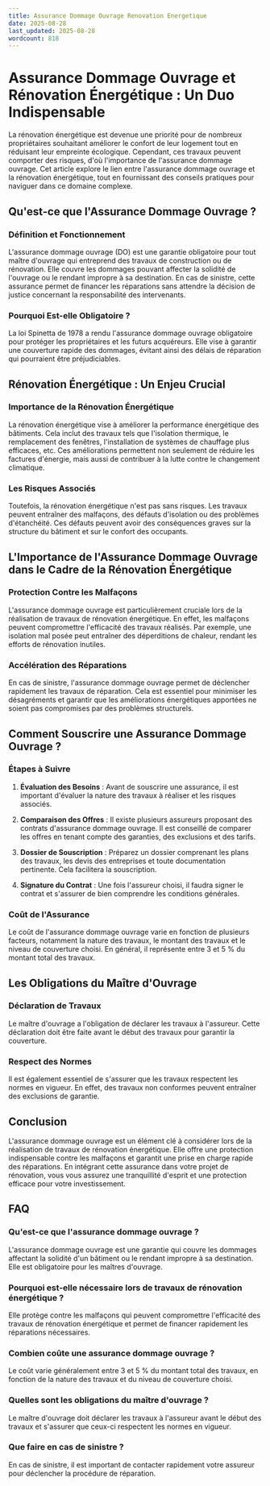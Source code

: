 ```yaml
---
title: Assurance Dommage Ouvrage Renovation Energetique
date: 2025-08-28
last_updated: 2025-08-28
wordcount: 818
---
```


# Assurance Dommage Ouvrage et Rénovation Énergétique : Un Duo Indispensable

La rénovation énergétique est devenue une priorité pour de nombreux propriétaires souhaitant améliorer le confort de leur logement tout en réduisant leur empreinte écologique. Cependant, ces travaux peuvent comporter des risques, d'où l'importance de l'assurance dommage ouvrage. Cet article explore le lien entre l'assurance dommage ouvrage et la rénovation énergétique, tout en fournissant des conseils pratiques pour naviguer dans ce domaine complexe.

## Qu'est-ce que l'Assurance Dommage Ouvrage ?

### Définition et Fonctionnement

L'assurance dommage ouvrage (DO) est une garantie obligatoire pour tout maître d'ouvrage qui entreprend des travaux de construction ou de rénovation. Elle couvre les dommages pouvant affecter la solidité de l'ouvrage ou le rendant impropre à sa destination. En cas de sinistre, cette assurance permet de financer les réparations sans attendre la décision de justice concernant la responsabilité des intervenants.

### Pourquoi Est-elle Obligatoire ?

La loi Spinetta de 1978 a rendu l'assurance dommage ouvrage obligatoire pour protéger les propriétaires et les futurs acquéreurs. Elle vise à garantir une couverture rapide des dommages, évitant ainsi des délais de réparation qui pourraient être préjudiciables.

## Rénovation Énergétique : Un Enjeu Crucial

### Importance de la Rénovation Énergétique

La rénovation énergétique vise à améliorer la performance énergétique des bâtiments. Cela inclut des travaux tels que l'isolation thermique, le remplacement des fenêtres, l'installation de systèmes de chauffage plus efficaces, etc. Ces améliorations permettent non seulement de réduire les factures d'énergie, mais aussi de contribuer à la lutte contre le changement climatique.

### Les Risques Associés

Toutefois, la rénovation énergétique n'est pas sans risques. Les travaux peuvent entraîner des malfaçons, des défauts d'isolation ou des problèmes d'étanchéité. Ces défauts peuvent avoir des conséquences graves sur la structure du bâtiment et sur le confort des occupants.

## L'Importance de l'Assurance Dommage Ouvrage dans le Cadre de la Rénovation Énergétique

### Protection Contre les Malfaçons

L'assurance dommage ouvrage est particulièrement cruciale lors de la réalisation de travaux de rénovation énergétique. En effet, les malfaçons peuvent compromettre l'efficacité des travaux réalisés. Par exemple, une isolation mal posée peut entraîner des déperditions de chaleur, rendant les efforts de rénovation inutiles.

### Accélération des Réparations

En cas de sinistre, l'assurance dommage ouvrage permet de déclencher rapidement les travaux de réparation. Cela est essentiel pour minimiser les désagréments et garantir que les améliorations énergétiques apportées ne soient pas compromises par des problèmes structurels.

## Comment Souscrire une Assurance Dommage Ouvrage ?

### Étapes à Suivre

1. **Évaluation des Besoins** : Avant de souscrire une assurance, il est important d'évaluer la nature des travaux à réaliser et les risques associés.
   
2. **Comparaison des Offres** : Il existe plusieurs assureurs proposant des contrats d'assurance dommage ouvrage. Il est conseillé de comparer les offres en tenant compte des garanties, des exclusions et des tarifs.

3. **Dossier de Souscription** : Préparez un dossier comprenant les plans des travaux, les devis des entreprises et toute documentation pertinente. Cela facilitera la souscription.

4. **Signature du Contrat** : Une fois l'assureur choisi, il faudra signer le contrat et s'assurer de bien comprendre les conditions générales.

### Coût de l'Assurance

Le coût de l'assurance dommage ouvrage varie en fonction de plusieurs facteurs, notamment la nature des travaux, le montant des travaux et le niveau de couverture choisi. En général, il représente entre 3 et 5 % du montant total des travaux.

## Les Obligations du Maître d'Ouvrage

### Déclaration de Travaux

Le maître d'ouvrage a l'obligation de déclarer les travaux à l'assureur. Cette déclaration doit être faite avant le début des travaux pour garantir la couverture.

### Respect des Normes

Il est également essentiel de s'assurer que les travaux respectent les normes en vigueur. En effet, des travaux non conformes peuvent entraîner des exclusions de garantie.

## Conclusion

L'assurance dommage ouvrage est un élément clé à considérer lors de la réalisation de travaux de rénovation énergétique. Elle offre une protection indispensable contre les malfaçons et garantit une prise en charge rapide des réparations. En intégrant cette assurance dans votre projet de rénovation, vous vous assurez une tranquillité d'esprit et une protection efficace pour votre investissement.

## FAQ

### Qu'est-ce que l'assurance dommage ouvrage ?

L'assurance dommage ouvrage est une garantie qui couvre les dommages affectant la solidité d'un bâtiment ou le rendant impropre à sa destination. Elle est obligatoire pour les maîtres d'ouvrage.

### Pourquoi est-elle nécessaire lors de travaux de rénovation énergétique ?

Elle protège contre les malfaçons qui peuvent compromettre l'efficacité des travaux de rénovation énergétique et permet de financer rapidement les réparations nécessaires.

### Combien coûte une assurance dommage ouvrage ?

Le coût varie généralement entre 3 et 5 % du montant total des travaux, en fonction de la nature des travaux et du niveau de couverture choisi.

### Quelles sont les obligations du maître d'ouvrage ?

Le maître d'ouvrage doit déclarer les travaux à l'assureur avant le début des travaux et s'assurer que ceux-ci respectent les normes en vigueur.

### Que faire en cas de sinistre ?

En cas de sinistre, il est important de contacter rapidement votre assureur pour déclencher la procédure de réparation.